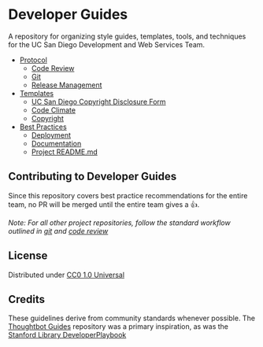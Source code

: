 # Developer Guides
A repository for organizing style guides, templates, tools, and techniques for the UC San Diego Development and Web Services Team.

* [Protocol](protocol/README.md)
  * [Code Review](protocol/code_review.md)
  * [Git](protocol/git.md)
  * [Release Management](protocol/release_management.md)
* [Templates](templates/README.md)
  * [UC San Diego Copyright Disclosure Form](http://invent.ucsd.edu/invent/researchers/reporting-new-innovation/copyright-disclosure-form/)
  * [Code Climate](templates/.codeclimate.yml)
  * [Copyright](templates/UC_Copyright_Notice.txt)
* [Best Practices](best-practices/README.md)
  * [Deployment](best-practices/deployment.md)
  * [Documentation](best-practices/documentation.md)
  * [Project README.md](best-practices/project_readme.md)

## Contributing to Developer Guides
Since this repository covers best practice recommendations for the entire team,
no PR will be merged until the entire team gives a :thumbsup:.

*Note: For all other project repositories, follow the standard workflow outlined
in [git](protocol/git.md) and [code review](protocol/code_review.md)*

## License
Distributed under [CC0 1.0 Universal](LICENSE)

## Credits
These guidelines derive from community standards whenever possible. The [Thoughtbot Guides](http://github.com/thoughtbot/guides) repository was a primary inspiration, as was the [Stanford Library DeveloperPlaybook](https://github.com/sul-dlss/DeveloperPlaybook)
